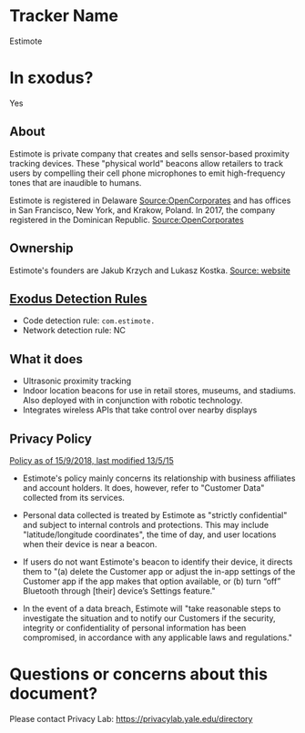 # Tracker Name
Estimote

# In εxodus?
Yes

## About

Estimote is private company that creates and sells sensor-based proximity tracking devices.  These "physical world" beacons allow retailers to  track users by compelling their cell phone microphones to emit high-frequency tones that are inaudible to humans.  

Estimote is registered in Delaware [Source:OpenCorporates](https://opencorporates.com/companies/us_de/5201683) and has offices in San Francisco, New York, and Krakow, Poland. In 2017, the company registered in the Dominican Republic. [Source:OpenCorporates](https://opencorporates.com/companies/do/491544)

## Ownership

Estimote's founders are Jakub Krzych and Lukasz Kostka. [Source: website](https://estimote.com/about/)

## [Exodus Detection Rules](https://exodus-privacy.eu.org)

* Code detection rule: `com.estimote.`
* Network detection rule: NC

## What it does

* Ultrasonic proximity tracking
* Indoor location beacons for use in retail stores, museums, and  stadiums.  Also deployed with in conjunction with robotic technology.
* Integrates wireless APIs that take control over nearby displays

## Privacy Policy

[Policy as of 15/9/2018, last modified 13/5/15](https://estimote.com/legal/privacy-policy.html)

* Estimote's policy mainly concerns its relationship with business affiliates and account holders.  It does, however, refer to "Customer Data" collected from its services.

* Personal data collected is treated by Estimote as "strictly confidential" and subject to internal controls and protections. This may include "latitude/longitude coordinates", the time of day, and user locations when their device is near a beacon.  

* If users do not want Estimote's beacon to identify their device, it directs them to "(a) delete the Customer app or adjust the in-app settings of the Customer app if the app makes that option available, or (b) turn “off” Bluetooth through [their] device’s Settings feature."

* In the event of a data breach, Estimote will "take reasonable steps to investigate the situation and to notify our Customers if the security, integrity or confidentiality of personal information has been compromised, in accordance with any applicable laws and regulations."

# Questions or concerns about this document?
Please contact Privacy Lab: https://privacylab.yale.edu/directory
